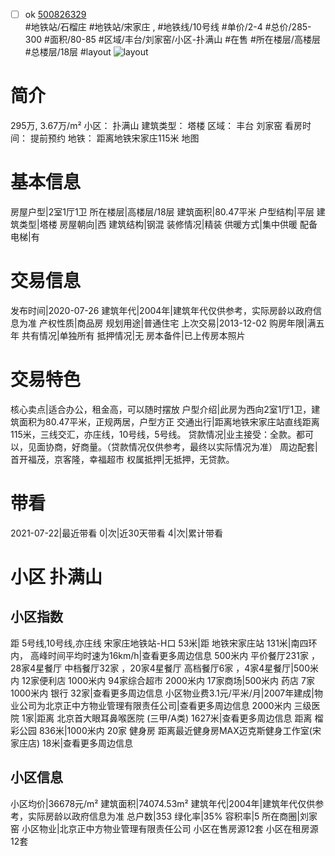 - [ ] ok [500826329](https://bj.5i5j.com/ershoufang/500826329.html)  
 #地铁站/石榴庄 #地铁站/宋家庄 ,  #地铁线/10号线
#单价/2-4 #总价/285-300 #面积/80-85   #区域/丰台/刘家窑/小区-扑满山 #在售 #所在楼层/高楼层 #总楼层/18层 #layout 
![layout](http://image2a.5i5j.com/bdir/layout/ab71b3a2b1274416b36bf915c01feb3d.jpg_P5.jpg) 
# 简介 
 295万,  3.67万/m² 
小区： 扑满山
建筑类型： 塔楼
区域： 丰台 刘家窑
看房时间： 提前预约
地铁： 距离地铁宋家庄115米 地图
# 基本信息 
 房屋户型|2室1厅1卫
所在楼层|高楼层/18层
建筑面积|80.47平米
户型结构|平层
建筑类型|塔楼
房屋朝向|西
建筑结构|钢混
装修情况|精装
供暖方式|集中供暖
配备电梯|有
# 交易信息 
 发布时间|2020-07-26
建筑年代|2004年|建筑年代仅供参考，实际房龄以政府信息为准
产权性质|商品房
规划用途|普通住宅
上次交易|2013-12-02
购房年限|满五年
共有情况|单独所有
抵押情况|无
房本备件|已上传房本照片
# 交易特色 
 核心卖点|适合办公，租金高，可以随时摆放
户型介绍|此房为西向2室1厅1卫，建筑面积为80.47平米，正规两居，户型方正
交通出行|距离地铁宋家庄站直线距离115米，三线交汇，亦庄线，10号线，5号线。
贷款情况|业主接受：全款。都可以，见面协商，好商量。（贷款情况仅供参考，最终以实际情况为准）
周边配套|首开福茂，京客隆，幸福超市
权属抵押|无抵押，无贷款。
# 带看 
 2021-07-22|最近带看	 0|次|近30天带看	 4|次|累计带看
# 小区 扑满山
## 小区指数 
 距 5号线,10号线,亦庄线 宋家庄地铁站-H口 53米|距 地铁宋家庄站 131米|南四环内， 高峰时间平均时速为16km/h|查看更多周边信息
500米内 平价餐厅231家 ，28家4星餐厅
中档餐厅32家 ，20家4星餐厅
高档餐厅6家 ，4家4星餐厅|500米内 12家便利店
1000米内 94家综合超市
2000米内 17家商场|500米内 药店 7家
1000米内 银行 32家|查看更多周边信息
小区物业费3.1元/平米/月|2007年建成|物业公司为北京正中方物业管理有限责任公司|查看更多周边信息
2000米内 三级医院 1家|距离 北京首大眼耳鼻喉医院 (三甲/A类) 1627米|查看更多周边信息
距离 榴彩公园 836米|1000米内 20家 健身房
距离最近健身房MAX迈克斯健身工作室(宋家庄店) 18米|查看更多周边信息
## 小区信息 
 小区均价|36678元/m²
建筑面积|74074.53m²
建筑年代|2004年|建筑年代仅供参考，实际房龄以政府信息为准
总户数|353
绿化率|35%
容积率|5
所在商圈|刘家窑
小区物业|北京正中方物业管理有限责任公司
小区在售房源12套
小区在租房源12套
